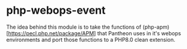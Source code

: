 # php-webops-event

The idea behind this module is to take the functions of (php-apm)[https://pecl.php.net/package/APM] that Pantheon uses in it's webops environments and port those functions to a PHP8.0 clean extension.

